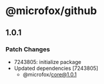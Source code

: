 # @microfox/github

## 1.0.1

### Patch Changes

- 7243805: initialize package
- Updated dependencies [7243805]
  - @microfox/core@1.0.1

